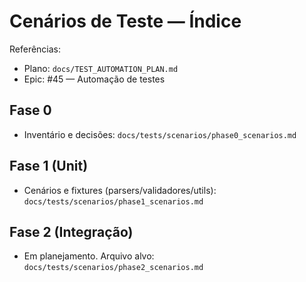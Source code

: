 # Cenários de Teste — Índice

Referências:
- Plano: `docs/TEST_AUTOMATION_PLAN.md`
- Epic: #45 — Automação de testes

## Fase 0
- Inventário e decisões: `docs/tests/scenarios/phase0_scenarios.md`

## Fase 1 (Unit)
- Cenários e fixtures (parsers/validadores/utils): `docs/tests/scenarios/phase1_scenarios.md`

## Fase 2 (Integração)
- Em planejamento. Arquivo alvo: `docs/tests/scenarios/phase2_scenarios.md`
